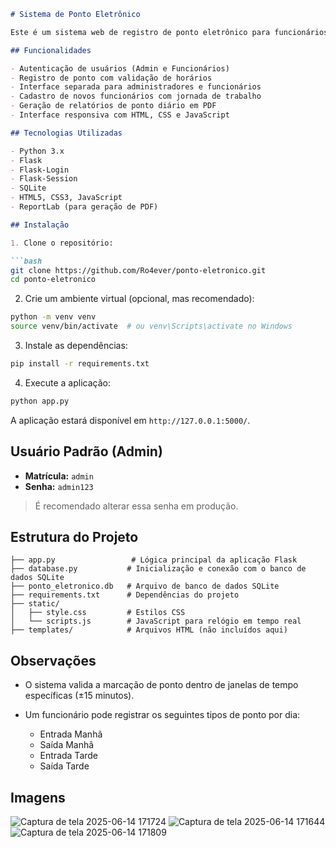 ````markdown
# Sistema de Ponto Eletrônico

Este é um sistema web de registro de ponto eletrônico para funcionários, desenvolvido com **Flask**. Ele permite o cadastro de funcionários, controle de horários de entrada e saída, e geração de relatórios em PDF.

## Funcionalidades

- Autenticação de usuários (Admin e Funcionários)
- Registro de ponto com validação de horários
- Interface separada para administradores e funcionários
- Cadastro de novos funcionários com jornada de trabalho
- Geração de relatórios de ponto diário em PDF
- Interface responsiva com HTML, CSS e JavaScript

## Tecnologias Utilizadas

- Python 3.x
- Flask
- Flask-Login
- Flask-Session
- SQLite
- HTML5, CSS3, JavaScript
- ReportLab (para geração de PDF)

## Instalação

1. Clone o repositório:

```bash
git clone https://github.com/Ro4ever/ponto-eletronico.git
cd ponto-eletronico
````

2. Crie um ambiente virtual (opcional, mas recomendado):

```bash
python -m venv venv
source venv/bin/activate  # ou venv\Scripts\activate no Windows
```

3. Instale as dependências:

```bash
pip install -r requirements.txt
```

4. Execute a aplicação:

```bash
python app.py
```

A aplicação estará disponível em `http://127.0.0.1:5000/`.

## Usuário Padrão (Admin)

* **Matrícula:** `admin`
* **Senha:** `admin123`

> É recomendado alterar essa senha em produção.

## Estrutura do Projeto

```
├── app.py                 # Lógica principal da aplicação Flask
├── database.py           # Inicialização e conexão com o banco de dados SQLite
├── ponto_eletronico.db   # Arquivo de banco de dados SQLite
├── requirements.txt      # Dependências do projeto
├── static/
│   ├── style.css         # Estilos CSS
│   └── scripts.js        # JavaScript para relógio em tempo real
├── templates/            # Arquivos HTML (não incluídos aqui)
```

## Observações

* O sistema valida a marcação de ponto dentro de janelas de tempo específicas (±15 minutos).
* Um funcionário pode registrar os seguintes tipos de ponto por dia:

  * Entrada Manhã
  * Saída Manhã
  * Entrada Tarde
  * Saída Tarde
 
## Imagens

![Captura de tela 2025-06-14 171724](https://github.com/user-attachments/assets/e55d9264-2ca2-4ed2-b53b-d145496b2579)
![Captura de tela 2025-06-14 171644](https://github.com/user-attachments/assets/531946f1-dc59-468a-b416-3392d8cd3292)
![Captura de tela 2025-06-14 171809](https://github.com/user-attachments/assets/3ad5296a-de8f-47a2-a9fe-29a91fd866b1)
